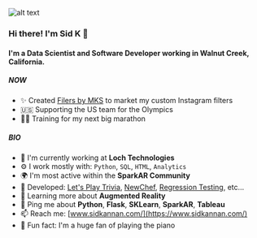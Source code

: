 ![alt text](https://cdn.glitch.global/2ffa702d-3268-4e73-bbd8-5cad3d52a86e/backgroundSid1.jpg?v=1669163820989)

### Hi there! I'm Sid K 👋

#### I'm a Data Scientist and Software Developer working in Walnut Creek, California.

##### NOW

- ✨ Created [Filers by MKS](https://www.filtersbymks.com/) to market my custom Instagram filters
- 🇺🇸 Supporting the US team for the Olympics
- 🏃🏾 Training for my next big marathon

##### BIO

- 🏢 I'm currently working at **Loch Technologies**
- ⚙️ I work mostly with: `Python`, `SQL`, `HTML`, `Analytics`
- 🌍 I'm most active within the **SparkAR Community**
- 👾 Developed: [Let's Play Trivia](https://letsplaytrivia.webflow.io/), [NewChef](https://newchef.herokuapp.com/diversity), [Regression Testing](https://regression-testing.herokuapp.com/), etc…
- 🌱 Learning more about **Augmented Reality**
- 💬 Ping me about **Python**, **Flask**, **SKLearn**, **SparkAR**, **Tableau**
- 📫 Reach me: [www.sidkannan.com/](https://www.sidkannan.com/)
- 🎹 Fun fact: I'm a huge fan of playing the piano
